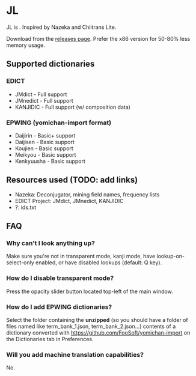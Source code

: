 # JL
JL is . Inspired by Nazeka and Chiitrans Lite.


Download from the [releases page](https://github.com/rampaa/JL/releases). Prefer the x86 version for 50-80% less memory usage.

## Supported dictionaries

### EDICT

* JMdict - Full support
* JMnedict - Full support
* KANJIDIC - Full support (w/ composition data)

### EPWING (yomichan-import format)

* Daijirin - Basic+ support
* Daijisen - Basic support
* Koujien - Basic support
* Meikyou - Basic support
* Kenkyuusha - Basic support

## Resources used (TODO: add links)
* Nazeka: Deconjugator, mining field names, frequency lists
* EDICT Project: JMdict, JMnedict, KANJIDIC
* ?: ids.txt

## FAQ
### Why can't I look anything up?
Make sure you're not in transparent mode, kanji mode, have lookup-on-select-only enabled, or have disabled lookups (default: Q key).
### How do I disable transparent mode?
Press the opacity slider button located top-left of the main window.
### How do I add EPWING dictionaries?
Select the folder containing the **unzipped** (so you should have a folder of files named like term_bank_1.json, term_bank_2.json...)  contents of a dictionary converted with https://github.com/FooSoft/yomichan-import on the Dictionaries tab in Preferences. 
### Will you add machine translation capabilities?
No.
